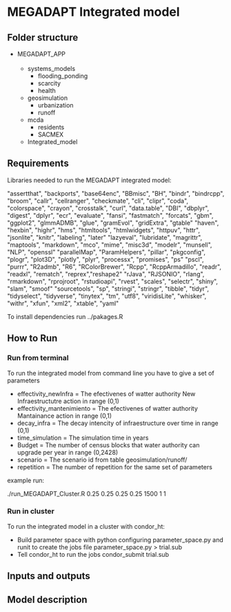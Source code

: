 # MEGADAPT Integrated model

## Folder structure

* MEGADAPT_APP<br/><br/>
  * systems_models
    * flooding_ponding
    * scarcity
    * health
  * geosimulation
    * urbanization
    * runoff
  * mcda
    * residents
    * SACMEX
  * Integrated_model
    


## Requirements

Libraries needed to run the MEGADAPT integrated model:

"assertthat", "backports", "base64enc", "BBmisc", "BH", "bindr", "bindrcpp", "broom", "callr", "cellranger", "checkmate",
"cli", "clipr", "coda", "colorspace", "crayon", "crosstalk", "curl", "data.table", "DBI", "dbplyr", "digest", "dplyr", 
"ecr", "evaluate", "fansi", "fastmatch", "forcats", "gbm", "ggplot2", "glmmADMB", "glue", "gramEvol", "gridExtra", "gtable"
"haven", "hexbin", "highr", "hms", "htmltools", "htmlwidgets", "httpuv", "httr", "jsonlite", "knitr", "labeling", "later"
"lazyeval", "lubridate", "magrittr", "maptools", "markdown", "mco", "mime", "misc3d", "modelr", "munsell", "NLP", "openssl"
"parallelMap", "ParamHelpers", "pillar", "pkgconfig", "plogr", "plot3D", "plotly", "plyr", "processx", "promises", "ps"
"pscl", "purrr", "R2admb", "R6", "RColorBrewer", "Rcpp", "RcppArmadillo", "readr", "readxl", "rematch", "reprex","reshape2"
"rJava", "RJSONIO", "rlang", "rmarkdown", "rprojroot", "rstudioapi", "rvest", "scales", "selectr", "shiny", "slam", "smoof"
"sourcetools", "sp", "stringi", "stringr", "tibble", "tidyr", "tidyselect", "tidyverse", "tinytex", "tm", "utf8",
"viridisLite", "whisker", "withr", "xfun", "xml2", "xtable", "yaml"

To install dependencies run ../pakages.R

## How to Run

### Run from terminal

To run the integrated model from command line you have to give a set of parameters

- effectivity_newInfra = The efectivenes of watter authority New Infraestructutre action in range (0,1)
- effectivity_mantenimiento = The efectivenes of watter authority Mantainance action in range (0,1)
- decay_infra = The decay intencity of infraestructure over time in range (0,1)
- time_simulation = The simulation time in years
- Budget = The number of census blocks that water authority can upgrade per year in range (0,2428) 
- scenario = The scenario id from table geosimulation/runoff/
- repetition = The number of repetition for the same set of parameters

example run:

./run_MEGADAPT_Cluster.R 0.25 0.25 0.25 0.25 1500 1 1

### Run in cluster

To run the integrated model in a cluster with condor_ht:

- Build parameter space with python configuring parameter_space.py and runit to create the jobs file
      parameter_space.py > trial.sub
- Tell condor_ht to run the jobs
      condor_submit trial.sub
      

## Inputs and outputs

## Model description
